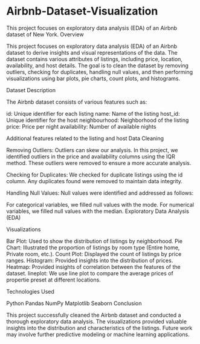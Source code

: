 # Airbnb-Dataset-Visualization
This project focuses on exploratory data analysis (EDA) of an Airbnb dataset of New York.
Overview

This project focuses on exploratory data analysis (EDA) of an Airbnb dataset to derive insights and visual representations of the data. The dataset contains various attributes of listings, including price, location, availability, and host details. The goal is to clean the dataset by removing outliers, checking for duplicates, handling null values, and then performing visualizations using bar plots, pie charts, count plots, and histograms.

Dataset Description

The Airbnb dataset consists of various features such as:

id: Unique identifier for each listing
name: Name of the listing
host_id: Unique identifier for the host
neighbourhood: Neighborhood of the listing
price: Price per night
availability: Number of available nights

Additional features related to the listing and host
Data Cleaning

Removing Outliers:
Outliers can skew our analysis. In this project, we identified outliers in the price and availability columns using the IQR method. These outliers were removed to ensure a more accurate analysis.

Checking for Duplicates:
We checked for duplicate listings using the id column. Any duplicates found were removed to maintain data integrity.

Handling Null Values:
Null values were identified and addressed as follows:

For categorical variables, we filled null values with the mode.
For numerical variables, we filled null values with the median.
Exploratory Data Analysis (EDA)



Visualizations

Bar Plot:
Used to show the distribution of listings by neighborhood.
Pie Chart:
Illustrated the proportion of listings by room type (Entire home, Private room, etc.).
Count Plot:
Displayed the count of listings by price ranges.
Histogram:
Provided insights into the distribution of prices.
Heatmap:
Provided insights of correlation between the features of the dataset.
lineplot:
We use line plot to compare the average prices of propertie preset at different locations.



Technologies Used

Python
Pandas
NumPy
Matplotlib
Seaborn
Conclusion

This project successfully cleaned the Airbnb dataset and conducted a thorough exploratory data analysis. The visualizations provided valuable insights into the distribution and characteristics of the listings. Future work may involve further predictive modeling or machine learning applications.
